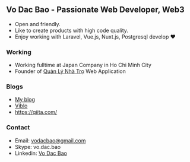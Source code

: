

## Vo Dac Bao - Passionate Web Developer, Web3

- Open and friendly.
- Like to create products with high code quality.
- Enjoy working with Laravel, Vue.js, Nuxt.js, Postgresql develop ❤

### Working
- Working fulltime at Japan Company in Ho Chi Minh City
- Founder of [Quản Lý Nhà Trọ](https://quanlynhatro.net/) Web Application

### Blogs

- [My blog](https://db99.cloud)
- [Viblo](https://viblo.asia/)
- https://qiita.com/

### Contact

- Email: vodacbao@gmail.com
- Skype: vo.dac.bao
- Linkedin: [Vo Dac Bao](https://www.linkedin.com/in/vo-dac-bao-a79495b7) 
